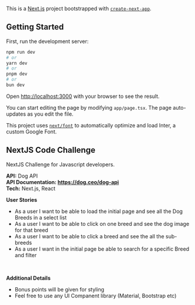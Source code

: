This is a [Next.js](https://nextjs.org/) project bootstrapped with [`create-next-app`](https://github.com/vercel/next.js/tree/canary/packages/create-next-app).

## Getting Started

First, run the development server:

```bash
npm run dev
# or
yarn dev
# or
pnpm dev
# or
bun dev
```

Open [http://localhost:3000](http://localhost:3000) with your browser to see the result.

You can start editing the page by modifying `app/page.tsx`. The page auto-updates as you edit the file.

This project uses [`next/font`](https://nextjs.org/docs/basic-features/font-optimization) to automatically optimize and load Inter, a custom Google Font.

## NextJS Code Challenge

NextJS Challenge for Javascript developers.

<b>API:</b> Dog API<br/>
<b>API Documentation: https://dog.ceo/dog-api</b><br />
<b>Tech:</b> Next.js, React<br />

<b>User Stories</b><br/>

- As a user I want to be able to load the initial page and see all the Dog Breeds in a select list
- As a user I want to be able to click on one breed and see the dog image for that breed
- As a user I want to be able to click a breed and see the all the sub-breeds
- As a user I want in the initial page be able to search for a specific Breed and filter

<br />

<b>Additional Details</b>

- Bonus points will be given for styling
- Feel free to use any UI Companent library (Material, Bootstrap etc)
